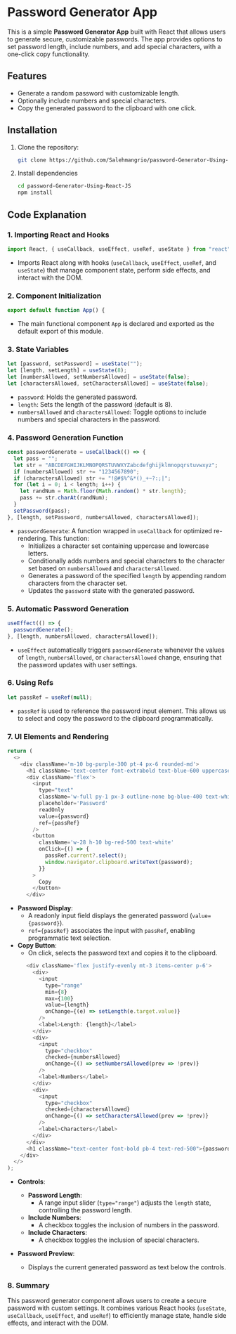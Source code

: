 # Password Generator App

This is a simple **Password Generator App** built with React that allows users to generate secure, customizable passwords. The app provides options to set password length, include numbers, and add special characters, with a one-click copy functionality.

## Features

- Generate a random password with customizable length.
- Optionally include numbers and special characters.
- Copy the generated password to the clipboard with one click.

## Installation

1. Clone the repository:
   ```bash
   git clone https://github.com/Salehmangrio/password-Generator-Using-React-JS.git

2. Install dependencies
   ```bash
   cd password-Generator-Using-React-JS
   npm install


## Code Explanation

### 1. Importing React and Hooks
```javascript
import React, { useCallback, useEffect, useRef, useState } from "react";
```
- Imports React along with hooks (`useCallback`, `useEffect`, `useRef`, and `useState`) that manage component state, perform side effects, and interact with the DOM.

### 2. Component Initialization
```javascript
export default function App() {
```
- The main functional component `App` is declared and exported as the default export of this module.

### 3. State Variables
```javascript
let [password, setPassword] = useState("");
let [length, setLength] = useState(8);
let [numbersAllowed, setNumbersAllowed] = useState(false);
let [charactersAllowed, setCharactersAllowed] = useState(false);
```
- `password`: Holds the generated password.
- `length`: Sets the length of the password (default is 8).
- `numbersAllowed` and `charactersAllowed`: Toggle options to include numbers and special characters in the password.

### 4. Password Generation Function
```javascript
const passwordGenerate = useCallback(() => {
  let pass = "";
  let str = "ABCDEFGHIJKLMNOPQRSTUVWXYZabcdefghijklmnopqrstuvwxyz";
  if (numbersAllowed) str += "1234567890";
  if (charactersAllowed) str += "!@#$%^&*()_+~?:;|";
  for (let i = 0; i < length; i++) {
    let randNum = Math.floor(Math.random() * str.length);
    pass += str.charAt(randNum);
  }
  setPassword(pass);
}, [length, setPassword, numbersAllowed, charactersAllowed]);
```
- `passwordGenerate`: A function wrapped in `useCallback` for optimized re-rendering. This function:
  - Initializes a character set containing uppercase and lowercase letters.
  - Conditionally adds numbers and special characters to the character set based on `numbersAllowed` and `charactersAllowed`.
  - Generates a password of the specified `length` by appending random characters from the character set.
  - Updates the `password` state with the generated password.

### 5. Automatic Password Generation
```javascript
useEffect(() => {
  passwordGenerate();
}, [length, numbersAllowed, charactersAllowed]);
```
- `useEffect` automatically triggers `passwordGenerate` whenever the values of `length`, `numbersAllowed`, or `charactersAllowed` change, ensuring that the password updates with user settings.

### 6. Using Refs
```javascript
let passRef = useRef(null);
```
- `passRef` is used to reference the password input element. This allows us to select and copy the password to the clipboard programmatically.

### 7. UI Elements and Rendering
```javascript
return (
  <>
    <div className='m-10 bg-purple-300 pt-4 px-6 rounded-md'>
      <h1 className='text-center font-extrabold text-blue-600 uppercase p-4'>Password Generator</h1>
      <div className='flex'>
        <input
          type="text"
          className='w-full py-1 px-3 outline-none bg-blue-400 text-white font-bold'
          placeholder='Password'
          readOnly
          value={password}
          ref={passRef}
        />
        <button
          className='w-28 h-10 bg-red-500 text-white'
          onClick={() => {
            passRef.current?.select();
            window.navigator.clipboard.writeText(password);
          }}
        >
          Copy
        </button>
      </div>
```
- **Password Display**:
  - A readonly input field displays the generated password (`value={password}`).
  - `ref={passRef}` associates the input with `passRef`, enabling programmatic text selection.
- **Copy Button**:
  - On click, selects the password text and copies it to the clipboard.

```javascript
      <div className='flex justify-evenly mt-3 items-center p-6'>
        <div>
          <input
            type="range"
            min={8}
            max={100}
            value={length}
            onChange={(e) => setLength(e.target.value)}
          />
          <label>Length: {length}</label>
        </div>
        <div>
          <input
            type="checkbox"
            checked={numbersAllowed}
            onChange={() => setNumbersAllowed(prev => !prev)}
          />
          <label>Numbers</label>
        </div>
        <div>
          <input
            type="checkbox"
            checked={charactersAllowed}
            onChange={() => setCharactersAllowed(prev => !prev)}
          />
          <label>Characters</label>
        </div>
      </div>
      <h1 className="text-center font-bold pb-4 text-red-500">{password}</h1>
    </div>
  </>
);
```

- **Controls**:
  - **Password Length**: 
    - A range input slider (`type="range"`) adjusts the `length` state, controlling the password length.
  - **Include Numbers**: 
    - A checkbox toggles the inclusion of numbers in the password.
  - **Include Characters**: 
    - A checkbox toggles the inclusion of special characters.

- **Password Preview**:
  - Displays the current generated password as text below the controls.

### 8. Summary
This password generator component allows users to create a secure password with custom settings. It combines various React hooks (`useState`, `useCallback`, `useEffect`, and `useRef`) to efficiently manage state, handle side effects, and interact with the DOM.
